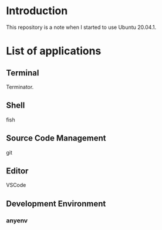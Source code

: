 # Introduction

This repository is a note when I started to use Ubuntu 20.04.1.

# List of applications

## Terminal

Terminator.

## Shell

fish

## Source Code Management

git

## Editor

VSCode

## Development Environment

### anyenv


